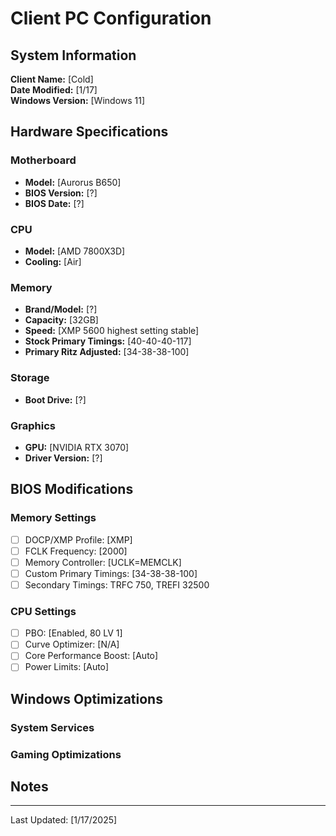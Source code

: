 # Client PC Configuration

## System Information
**Client Name:** [Cold]  
**Date Modified:** [1/17]  
**Windows Version:** [Windows 11]  

## Hardware Specifications
### Motherboard
- **Model:** [Aurorus B650]
- **BIOS Version:** [?]
- **BIOS Date:** [?]

### CPU
- **Model:** [AMD 7800X3D]
- **Cooling:** [Air]

### Memory
- **Brand/Model:** [?]
- **Capacity:** [32GB]
- **Speed:** [XMP 5600 highest setting stable]
- **Stock Primary Timings:** [40-40-40-117]
- **Primary Ritz Adjusted:** [34-38-38-100]

### Storage
- **Boot Drive:** [?]

### Graphics
- **GPU:** [NVIDIA RTX 3070]
- **Driver Version:** [?]

## BIOS Modifications
### Memory Settings
- [ ] DOCP/XMP Profile: [XMP]
- [ ] FCLK Frequency: [2000]
- [ ] Memory Controller: [UCLK=MEMCLK]
- [ ] Custom Primary Timings: [34-38-38-100]
- [ ] Secondary Timings: TRFC 750, TREFI 32500

### CPU Settings
- [ ] PBO: [Enabled, 80 LV 1]
- [ ] Curve Optimizer: [N/A]
- [ ] Core Performance Boost: [Auto]
- [ ] Power Limits: [Auto]

## Windows Optimizations

### System Services
### Gaming Optimizations

## Notes



---
Last Updated: [1/17/2025]
